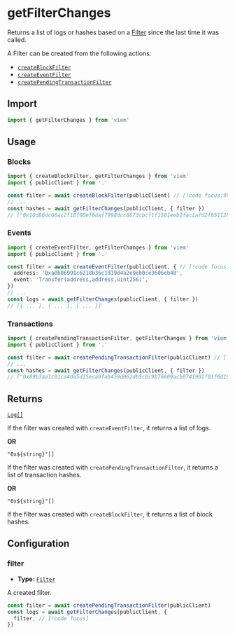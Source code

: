 # getFilterChanges

Returns a list of logs or hashes based on a [Filter](/docs/glossary/terms#TODO) since the last time it was called.

A Filter can be created from the following actions:

- [`createBlockFilter`](/docs/actions/public/createBlockFilter)
- [`createEventFilter`](/docs/actions/public/createEventFilter)
- [`createPendingTransactionFilter`](/docs/actions/public/createPendingTransactionFilter)

## Import

```ts
import { getFilterChanges } from 'viem'
```

## Usage

### Blocks

```ts
import { createBlockFilter, getFilterChanges } from 'viem'
import { publicClient } from '.'

const filter = await createBlockFilter(publicClient) // [!code focus:99]
// ...
const hashes = await getFilterChanges(publicClient, { filter })
// ["0x10d86dc08ac2f18f00ef0daf7998dcc8673cbcf1f1501eeb2fac1afd2f851128", ...]
```

### Events

```ts
import { createEventFilter, getFilterChanges } from 'viem'
import { publicClient } from '.'

const filter = await createEventFilter(publicClient, { // [!code focus:99]
  address: '0xa0b86991c6218b36c1d19d4a2e9eb0ce3606eb48',
  event: 'Transfer(address,address,uint256)',
})
// ...
const logs = await getFilterChanges(publicClient, { filter })
// [{ ... }, { ... }, { ... }]
```

### Transactions

```ts
import { createPendingTransactionFilter, getFilterChanges } from 'viem'
import { publicClient } from '.'

const filter = await createPendingTransactionFilter(publicClient) // [!code focus:99]
// ...
const hashes = await getFilterChanges(publicClient, { filter })
// ["0x89b3aa1c01ca4da5d15eca9fab459d062db5c0c9b76609acb0741901f01f6d19", ...]
```

## Returns

[`Log[]`](/docs/glossary/types#TODO)

If the filter was created with `createEventFilter`, it returns a list of logs.

**OR**

`"0x${string}"[]`

If the filter was created with `createPendingTransactionFilter`, it returns a list of transaction hashes.

**OR**

`"0x${string}"[]`

If the filter was created with `createBlockFilter`, it returns a list of block hashes.

## Configuration

### filter

- **Type:** [`Filter`](/docs/glossary/types#TODO)

A created filter.

```ts
const filter = await createPendingTransactionFilter(publicClient)
const logs = await getFilterChanges(publicClient, {
  filter, // [!code focus]
})
```
